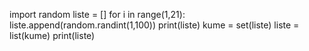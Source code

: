 import random
liste = []
for i in range(1,21):
    liste.append(random.randint(1,100))
print(liste)
kume = set(liste)
liste = list(kume)
print(liste)
